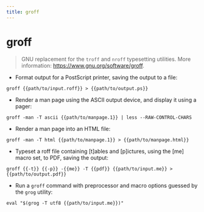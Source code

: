 ```yaml
---
title: groff
---
```

# groff

> GNU replacement for the `troff` and `nroff` typesetting utilities.
> More information: <https://www.gnu.org/software/groff>.

- Format output for a PostScript printer, saving the output to a file:

`groff {{path/to/input.roff}} > {{path/to/output.ps}}`

- Render a man page using the ASCII output device, and display it using a pager:

`groff -man -T ascii {{path/to/manpage.1}} | less --RAW-CONTROL-CHARS`

- Render a man page into an HTML file:

`groff -man -T html {{path/to/manpage.1}} > {{path/to/manpage.html}}`

- Typeset a roff file containing [t]ables and [p]ictures, using the [me] macro set, to PDF, saving the output:

`groff {{-t}} {{-p}} -{{me}} -T {{pdf}} {{path/to/input.me}} > {{path/to/output.pdf}}`

- Run a `groff` command with preprocessor and macro options guessed by the `grog` utility:

`eval "$(grog -T utf8 {{path/to/input.me}})"`
